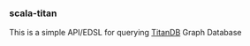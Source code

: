 ### scala-titan

This is a simple API/EDSL for querying [TitanDB](https://thinkaurelius.github.io/titan/) Graph Database
